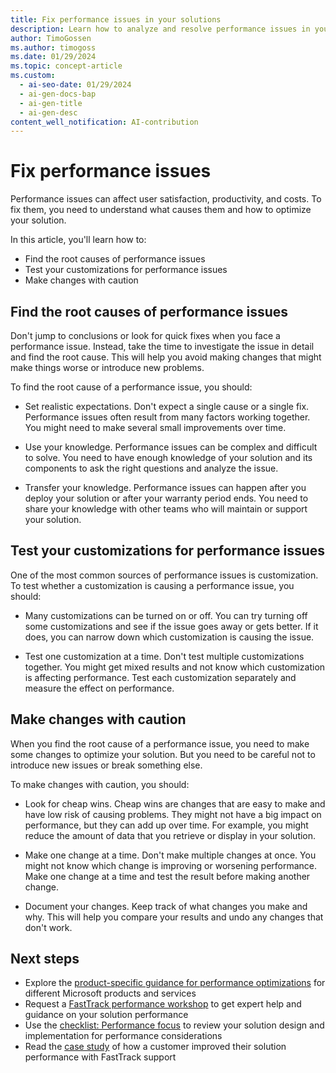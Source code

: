 ```yaml
---
title: Fix performance issues in your solutions
description: Learn how to analyze and resolve performance issues in your Dynamics 365 solutions by finding the root causes and making careful changes.
author: TimoGossen
ms.author: timogoss
ms.date: 01/29/2024
ms.topic: concept-article
ms.custom:
  - ai-seo-date: 01/29/2024
  - ai-gen-docs-bap
  - ai-gen-title
  - ai-gen-desc
content_well_notification: AI-contribution
---
```


# Fix performance issues

Performance issues can affect user satisfaction, productivity, and costs. To fix them, you need to understand what causes them and how to optimize your solution.

In this article, you'll learn how to:

- Find the root causes of performance issues
- Test your customizations for performance issues
- Make changes with caution

## Find the root causes of performance issues

Don't jump to conclusions or look for quick fixes when you face a performance issue. Instead, take the time to investigate the issue in detail and find the root cause. This will help you avoid making changes that might make things worse or introduce new problems.

To find the root cause of a performance issue, you should:

- Set realistic expectations. Don't expect a single cause or a single fix. Performance issues often result from many factors working together. You might need to make several small improvements over time.

- Use your knowledge. Performance issues can be complex and difficult to solve. You need to have enough knowledge of your solution and its components to ask the right questions and analyze the issue.

- Transfer your knowledge. Performance issues can happen after you deploy your solution or after your warranty period ends. You need to share your knowledge with other teams who will maintain or support your solution.

## Test your customizations for performance issues

One of the most common sources of performance issues is customization. To test whether a customization is causing a performance issue, you should:

- Many customizations can be turned on or off. You can try turning off some customizations and see if the issue goes away or gets better. If it does, you can narrow down which customization is causing the issue.

- Test one customization at a time. Don't test multiple customizations together. You might get mixed results and not know which customization is affecting performance. Test each customization separately and measure the effect on performance.

## Make changes with caution

When you find the root cause of a performance issue, you need to make some changes to optimize your solution. But you need to be careful not to introduce new issues or break something else.

To make changes with caution, you should:

- Look for cheap wins. Cheap wins are changes that are easy to make and have low risk of causing problems. They might not have a big impact on performance, but they can add up over time. For example, you might reduce the amount of data that you retrieve or display in your solution.

- Make one change at a time. Don't make multiple changes at once. You might not know which change is improving or worsening performance. Make one change at a time and test the result before making another change.

- Document your changes. Keep track of what changes you make and why. This will help you compare your results and undo any changes that don't work.

## Next steps

- Explore the [product-specific guidance for performance optimizations](performing-solution-product-specific-guidance.md) for different Microsoft products and services
- Request a [FastTrack performance workshop](performing-solution-workshop-strategy.md) to get expert help and guidance on your solution performance
- Use the [checklist: Performance focus](performing-solution-product-checklist.md) to review your solution design and implementation for performance considerations
- Read the [case study](performing-solution-product-case-study.md) of how a customer improved their solution performance with FastTrack support
